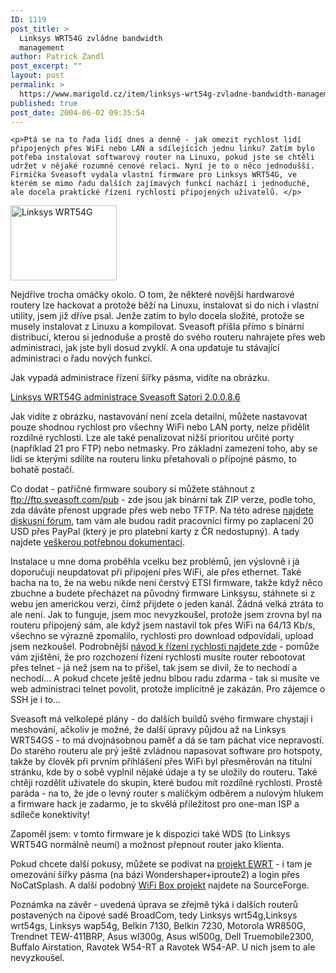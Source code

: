 ```yaml
---
ID: 1119
post_title: >
  Linksys WRT54G zvládne bandwidth
  management
author: Patrick Zandl
post_excerpt: ""
layout: post
permalink: >
  https://www.marigold.cz/item/linksys-wrt54g-zvladne-bandwidth-management
published: true
post_date: 2004-06-02 09:35:54
---
```

	<p>Ptá se na to řada lidí dnes a denně - jak omezit rychlost lidí připojených přes WiFi nebo LAN a sdílejících jednu linku? Zatím bylo potřeba instalovat softwarový router na Linuxu, pokud jste se chtěli udržet v nějaké rozumné cenové relaci. Nyní je to o něco jednodušší. Firmička Sveasoft vydala vlastní firmware pro Linksys WRT54G, ve kterém se mimo řadu dalších zajímavých funkcí nachází i jednoduché, ale docela praktické řízení rychlosti připojených uživatelů. </p>
<div class="leftbox">
<img src="/wp-content/uploads/20040602-linksyswrt54.jpg" alt="Linksys WRT54G" width="170" height="120" /></div>
	<p>Nejdříve trocha omáčky okolo. O tom, že některé novější hardwarové routery lze hackovat a protože běží na Linuxu, instalovat si do nich i vlastní utility, jsem již dříve psal. Jenže zatím to bylo docela složité, protože se musely instalovat z Linuxu a kompilovat. Sveasoft přišla přímo s binární distribucí, kterou si jednoduše a prostě do svého routeru nahrajete přes web administraci, jak jste byli dosud zvyklí. A ona updatuje tu stávající administraci o řadu nových funkcí.</p>
	<p>Jak vypadá administrace řízení šířky pásma, vidíte na obrázku. </p>
	<p><a href="/wp-content/uploads/20040602-linksys-bwmngmnt.gif" title="Linksys WRT54G administrace Sveasoft Satori 2.0.0.8.6" onclick="window.open('/wp-content/20040602-linksys-bwmngmnt.gif','Linksys WRT54G administrace Sveasoft Satori 2.0.0.8.6','width=616,height=789,directories=no,location=no,menubar=no,scrollbars=no,status=no,toolbar=no,resizable=no');return false">Linksys WRT54G administrace Sveasoft Satori 2.0.0.8.6</a></p>
	<p>Jak vidíte z obrázku, nastavování není zcela detailní, můžete nastavovat pouze shodnou rychlost pro všechny WiFi nebo LAN porty, nelze přidělit rozdílné rychlosti. Lze ale také penalizovat nižší prioritou určité porty (například 21 pro FTP) nebo netmasky. Pro základní zamezení toho, aby se lidi se kterými sdílíte na routeru linku přetahovali o přípojné pásmo, to bohatě postačí. </p>
	<p>Co dodat - patřičné firmware soubory si můžete stáhnout z <a href="ftp://ftp.sveasoft.com/pub">ftp://ftp.sveasoft.com/pub</a> - zde jsou jak binární tak ZIP verze, podle toho, zda dáváte přenost upgrade přes web nebo TFTP. Na této adrese <a href="http://www.sveasoft.com/modules/phpBB2/">najdete diskusní fórum</a>, tam vám ale budou radit pracovníci firmy po zaplacení 20 USD přes PayPal (který je pro platební karty z ČR nedostupný). A tady najdete <a href="http://sveasoft.cyberemail.org/">veškerou potřebnou dokumentaci</a>. </p>
	<p>Instalace u mne doma proběhla vcelku bez problémů, jen výslovně i já doporučuji neupdatovat při připojení přes WiFi, ale přes ethernet. Také bacha na to, že na webu nikde není čerstvý ETSI firmware, takže když něco zbuchne a budete přecházet na původný firmware Linksysu, stáhnete si z webu jen americkou verzi, čímž přijdete o jeden kanál. Žádná velká ztráta to ale není. Jak to funguje, jsem moc nevyzkoušel, protože jsem zrovna byl na routeru připojený sám, ale když jsem nastavil tok přes WiFi na 64/13 Kb/s, všechno se výrazně zpomalilo, rychlosti pro download odpovídali, upload jsem nezkoušel. Podrobnější <a href="http://members.cox.net/wrt54g/">návod k řízení rychlosti najdete zde</a> - pomůže vám zjištění, že pro rozchození řízení rychlosti musíte router rebootovat přes telnet - já než jsem na to přišel, tak jsem se divil, že to nechodí a nechodí... A pokud chcete ještě jednu blbou radu zdarma - tak si musíte ve web administraci telnet povolit, protože implicitně je zakázán. Pro zájemce o SSH je i to...</p>
	<p>Sveasoft má velkolepé plány - do dalších buildů svého firmware chystají i meshování, ačkoliv je možné, že další úpravy půjdou až na Linksys WRT54GS - to má dvojnásobnou paměť a dá se tam páchat více nepravostí. Do starého routeru ale prý ještě zvládnou napasovat software pro hotspoty, takže by člověk při prvním přihlášení přes WiFi byl přesměrován na titulní stránku, kde by o sobě vyplnil nějaké údaje a ty se uložily do routeru. Také chtěji rozdělit uživatele do skupin, které budou mít rozdílné rychlosti. Prostě paráda - na to, že jde o levný router s maličkým odběrem a nulovým hlukem a firmware hack je zadarmo, je to skvělá příležitost pro one-man ISP a sdíleče konektivity!
</p>
	<p>Zapoměl jsem: v tomto firmware je k dispozici také WDS (to Linksys WRT54G normálně neumí) a možnost přepnout router jako klienta. </p>
	<p>Pokud chcete další pokusy, můžete se podívat na <a href="http://www.portless.net/ewrt/">projekt EWRT</a> - i tam je omezování šířky pásma (na bázi Wondershaper+iproute2) a login přes NoCatSplash. A další podobný <a href="http://wifi-box.sourceforge.net/">WiFi Box projekt</a> najdete na SourceForge.
</p>
	<p>Poznámka na závěr - uvedená úprava se zřejmě týká i dalších routerů postavených na čipové sadě BroadCom, tedy Linksys wrt54g,Linksys wrt54gs, Linksys wap54g, Belkin 7130, 
Belkin 7230, Motorola WR850G, Trendnet TEW-411BRP, Asus wl300g, Asus wl500g, Dell Truemobile2300, Buffalo Airstation, Ravotek W54-RT a Ravotek W54-AP. U nich jsem to ale nevyzkoušel.
</p>